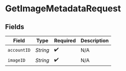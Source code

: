 # GetImageMetadataRequest


## Fields

| Field              | Type               | Required           | Description        |
| ------------------ | ------------------ | ------------------ | ------------------ |
| `accountID`        | *String*           | :heavy_check_mark: | N/A                |
| `imageID`          | *String*           | :heavy_check_mark: | N/A                |